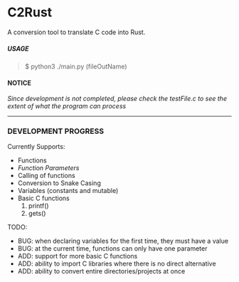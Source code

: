# C2Rust
A conversion tool to translate C code into Rust.

##### USAGE
> $ python3 ./main.py <CFileIn> (fileOutName)

#### NOTICE
_Since development is not completed, please check the testFile.c to see the extent of what the program can process_

---

### DEVELOPMENT PROGRESS
Currently Supports:
* Functions
* _Function Parameters_
* Calling of functions
* Conversion to Snake Casing
* Variables (constants and mutable)
* Basic C functions
	1. printf()
	2. gets()

TODO:
* BUG: when declaring variables for the first time, they must have a value
* BUG: at the current time, functions can only have one parameter
* ADD: support for more basic C functions
* ADD: ability to import C libraries where there is no direct alternative
* ADD: ability to convert entire directories/projects at once